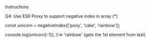 
Instructions

Q4: Use ES6 Proxy to support negative index in array (*)

  const unicorn = negativeIndex(['pony', 'cake', 'rainbow']);

  console.log(unicorn[-1]);
  //=> 'rainbow' (gets the 1st element from last)